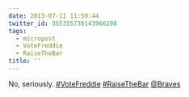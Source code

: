 ```yaml
---
date: 2013-07-11 11:59:44
twitter_id: 355355736143966208
tags:
  - micropost
  - VoteFreddie
  - RaiseTheBar
title: ''
---
```


No, seriously. [#VoteFreddie](https://twitter.com/hashtag/VoteFreddie) [#RaiseTheBar](https://twitter.com/hashtag/RaiseTheBar) [@Braves](https://twitter.com/Braves)
